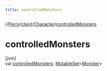 ```yaml
---
title: controlledMonsters
---
```

//[Perry](../../../index.html)/[client](../index.html)/[Character](index.html)/[controlledMonsters](controlled-monsters.html)



# controlledMonsters



[jvm]\
val [controlledMonsters](controlled-monsters.html): [MutableSet](https://kotlinlang.org/api/latest/jvm/stdlib/kotlin.collections/-mutable-set/index.html)<[Monster](../../server.life/-monster/index.html)>




